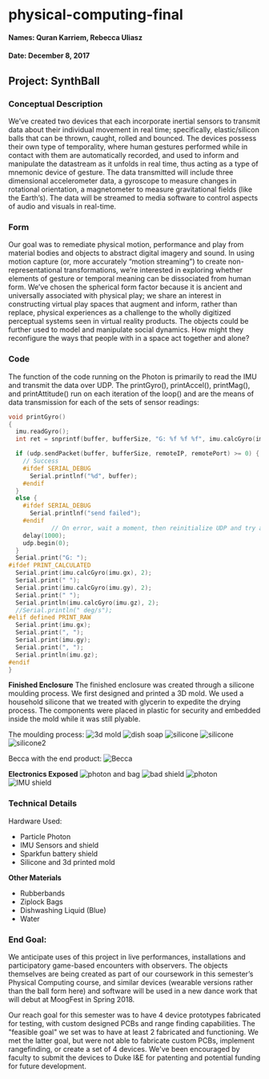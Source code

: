 # physical-computing-final
#### Names: Quran Karriem, Rebecca Uliasz
#### Date: December 8, 2017
## Project: SynthBall
### Conceptual Description
We’ve created two devices that each incorporate inertial sensors to transmit data about their individual movement in real time; specifically, elastic/silicon balls that can be thrown, caught, rolled and bounced. The devices possess their own type of temporality, where human gestures performed while in contact with them are automatically recorded, and used to inform and manipulate the datastream as it unfolds in real time, thus acting as a type of mnemonic device of gesture. The data transmitted will include three dimensional accelerometer data, a gyroscope to measure changes in rotational orientation, a magnetometer to measure gravitational fields (like the Earth’s). The data will be streamed to media software to control aspects of audio and visuals in real-time. 

### Form
Our goal was to remediate physical motion, performance and play from material bodies and objects to abstract digital imagery and sound. In using motion capture (or, more accurately “motion streaming”) to create non-representational transformations, we’re interested in exploring whether elements of gesture or temporal meaning can be dissociated from human form. We’ve chosen the spherical form factor because it is ancient and universally associated with physical play; we share an interest in constructing virtual play spaces that augment and inform, rather than replace, physical experiences as a challenge to the wholly digitized perceptual systems seen in virtual reality products. The objects could be further used to model and manipulate social dynamics. How might they reconfigure the ways that people with in a space act together and alone?

### Code
The function of the code running on the Photon is primarily to read the IMU and transmit the data over UDP. The printGyro(), printAccel(), printMag(), and printAttitude() run on each iteration of the loop() and are the means of data transmission for each of the sets of sensor readings:

```c++ 
void printGyro()
{
  imu.readGyro();
  int ret = snprintf(buffer, bufferSize, "G: %f %f %f", imu.calcGyro(imu.gx), imu.calcGyro(imu.gy), imu.calcGyro(imu.gz));

  if (udp.sendPacket(buffer, bufferSize, remoteIP, remotePort) >= 0) {
    // Success
    #ifdef SERIAL_DEBUG
      Serial.printlnf("%d", buffer);
    #endif
  }
  else {
    #ifdef SERIAL_DEBUG
      Serial.printlnf("send failed");
    #endif
            // On error, wait a moment, then reinitialize UDP and try again.
    delay(1000);
    udp.begin(0);
  }
  Serial.print("G: ");
#ifdef PRINT_CALCULATED
  Serial.print(imu.calcGyro(imu.gx), 2);
  Serial.print(" ");
  Serial.print(imu.calcGyro(imu.gy), 2);
  Serial.print(" ");
  Serial.println(imu.calcGyro(imu.gz), 2);
  //Serial.println(" deg/s");
#elif defined PRINT_RAW
  Serial.print(imu.gx);
  Serial.print(", ");
  Serial.print(imu.gy);
  Serial.print(", ");
  Serial.println(imu.gz);
#endif
}
```



**Finished Enclosure**
The finished enclosure was created through a silicone moulding process. We first designed and printed a 3D mold. We used a household silicone that we treated with glycerin to expedite the drying process. The components were placed in plastic for security and embedded inside the mold while it was still plyable. 

The moulding process:
![3d mold](https://github.com/qmkarriem/physical-computing-final/blob/master/images/IMG_5508.JPG)
![dish soap](https://github.com/qmkarriem/physical-computing-final/blob/master/images/IMG_5510.JPG)
![silicone](https://github.com/qmkarriem/physical-computing-final/blob/master/images/IMG_5511.JPG)
![silicone](https://github.com/qmkarriem/physical-computing-final/blob/master/images/IMG_3799.JPG) 
![silicone2](https://github.com/qmkarriem/physical-computing-final/blob/master/images/IMG_3801.JPG)

Becca with the end product:
![Becca](https://github.com/qmkarriem/physical-computing-final/blob/master/images/IMG_3819.JPG)

**Electronics Exposed**
![photon and bag](https://github.com/qmkarriem/physical-computing-final/blob/master/images/IMG_5504.JPG)
![bad shield](https://github.com/qmkarriem/physical-computing-final/blob/master/images/IMG_5505.JPG)
![photon](https://github.com/qmkarriem/physical-computing-final/blob/master/images/IMG_5506.JPG)
![IMU shield](https://github.com/qmkarriem/physical-computing-final/blob/master/images/IMG_5507.JPG)

### Technical Details
Hardware Used:
* Particle Photon 
* IMU Sensors and shield 
* Sparkfun battery shield
* Silicone and 3d printed mold

**Other Materials**
* Rubberbands
* Ziplock Bags
* Dishwashing Liquid (Blue)
* Water

### End Goal:
We anticipate uses of this project in live performances, installations and participatory game-based encounters with observers. The objects themselves are being created as part of our coursework in this semester’s Physical Computing course, and similar devices (wearable versions rather than the ball form here) and software will be used in a new dance work that will debut at MoogFest in Spring 2018. 

Our reach goal for this semester was to have 4 device prototypes fabricated for testing, with custom designed PCBs and range finding capabilities. The "feasible goal" we set was to have at least 2 fabricated and functioning. We met the latter goal, but were not able to fabricate custom PCBs, implement rangefinding, or create a set of 4 devices. We've been encouraged by faculty to submit the devices to Duke I&E for patenting and potential funding for future development.
